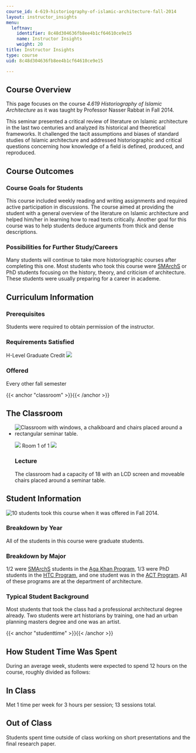 ```yaml
---
course_id: 4-619-historiography-of-islamic-architecture-fall-2014
layout: instructor_insights
menu:
  leftnav:
    identifier: 8c48d304636fb8ee4b1cf64610ce9e15
    name: Instructor Insights
    weight: 20
title: Instructor Insights
type: course
uid: 8c48d304636fb8ee4b1cf64610ce9e15

---
```


Course Overview
---------------

This page focuses on the course _4.619 Historiography of Islamic Architecture_ as it was taught by Professor Nasser Rabbat in Fall 2014.

This seminar presented a critical review of literature on Islamic architecture in the last two centuries and analyzed its historical and theoretical frameworks. It challenged the tacit assumptions and biases of standard studies of Islamic architecture and addressed historiographic and critical questions concerning how knowledge of a field is defined, produced, and reproduced.

Course Outcomes
---------------

### Course Goals for Students

This course included weekly reading and writing assignments and required active participation in discussions. The course aimed at providing the student with a general overview of the literature on Islamic architecture and helped him/her in learning how to read texts critically. Another goal for this course was to help students deduce arguments from thick and dense descriptions.

### Possibilities for Further Study/Careers

Many students will continue to take more historiographic courses after completing this one. Most students who took this course were [SMArchS](http://architecture.mit.edu/computation/degree/smarchs) or PhD students focusing on the history, theory, and criticism of architecture. These students were usually preparing for a career in academe.

Curriculum Information
----------------------

### Prerequisites

Students were required to obtain permission of the instructor.

### Requirements Satisfied

H-Level Graduate Credit ![](/images/educator/icon-question-hlevel.png)

### Offered

Every other fall semester

{{< anchor "classroom" >}}{{< /anchor >}}

The Classroom
-------------

*   ![Classroom with windows, a chalkboard and chairs placed around a rectangular seminar table.](/coursemedia/4-619-historiography-of-islamic-architecture-fall-2014/3d228ec38e88f6fd9d5ccd97c6afc9d1_4-619_classroom-1.jpg)
    
    ![](/images/educator/classroom_prev_dim.png) Room 1 of 1 ![](/images/educator/classroom_next_dim.png)
    
    ### Lecture
    
    The classroom had a capacity of 18 with an LCD screen and moveable chairs placed around a seminar table.
    

Student Information
-------------------

![10 students took this course when it was offered in Fall 2014.](/coursemedia/4-619-historiography-of-islamic-architecture-fall-2014/bf6efa3afa710917424d39be4585924f_4-619_stat-stundets.png)

### Breakdown by Year

All of the students in this course were graduate students.

### Breakdown by Major

1/2 were [SMArchS](http://architecture.mit.edu/computation/degree/smarchs) students in the [Aga Khan Program](https://architecture.mit.edu/history-theory-and-criticism/program/aga-khan-program-islamic-architecture), 1/3 were PhD students in the [HTC Program](http://architecture.mit.edu/history-theory-and-criticism/program/overview), and one student was in the [ACT Program](http://act.mit.edu/). All of these programs are at the department of architecture.

### Typical Student Background

Most students that took the class had a professional architectural degree already. Two students were art historians by training, one had an urban planning masters degree and one was an artist.

{{< anchor "studenttime" >}}{{< /anchor >}}

How Student Time Was Spent
--------------------------

During an average week, students were expected to spend 12 hours on the course, roughly divided as follows:

In Class
--------

Met 1 time per week for 3 hours per session; 13 sessions total.

Out of Class
------------

Students spent time outside of class working on short presentations and the final research paper.